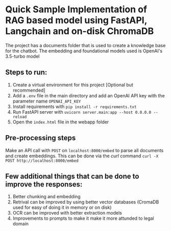 # Quick Sample Implementation of RAG based model using FastAPI, Langchain and on-disk ChromaDB

The project has a documents folder that is used to create a knowledge base for the chatbot. The embedding and foundational models used is OpenAI's 3.5-turbo model

## Steps to run:
1. Create a virtual environment for this project [Optional but recommended]
2. Add a `.env` file in the main directory and add an OpenAI API key with the parameter name `OPENAI_API_KEY`
3. Install requirements with `pip install -r requirements.txt`
4. Run FastAPI server with `uvicorn server.main:app --host 0.0.0.0 --reload`
5. Open the `index.html` file in the webapp folder

## Pre-processing steps
Make an API call with `POST` on `localhost:8000/embed` to parse all documents and create embeddings.
This can be done via the _curl_ command `curl -X POST http://localhost:8000/embed`

## Few additional things that can be done to improve the responses:
1. Better chunking and embedding
2. Retrival can be improved by using better vector databases (CromaDB used for easy of doing it in memory or on disk)
3. OCR can be improved with better extraction models
4. Improvements to prompts to make it make it more attunded to legal domain
